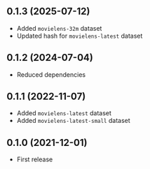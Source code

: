 ## 0.1.3 (2025-07-12)

- Added `movielens-32m` dataset
- Updated hash for `movielens-latest` dataset

## 0.1.2 (2024-07-04)

- Reduced dependencies

## 0.1.1 (2022-11-07)

- Added `movielens-latest` dataset
- Added `movielens-latest-small` dataset

## 0.1.0 (2021-12-01)

- First release
